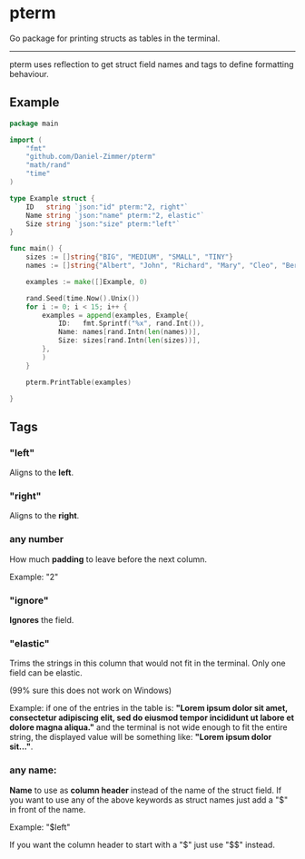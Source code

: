 # pterm

Go package for printing structs as tables in the terminal.

---

pterm uses reflection to get struct field names and tags to define formatting behaviour.

## Example

```go
package main

import (
	"fmt"
	"github.com/Daniel-Zimmer/pterm"
	"math/rand"
	"time"
)

type Example struct {
	ID   string `json:"id" pterm:"2, right"`
	Name string `json:"name" pterm:"2, elastic"`
	Size string `json:"size" pterm:"left"`
}

func main() {
	sizes := []string{"BIG", "MEDIUM", "SMALL", "TINY"}
	names := []string{"Albert", "John", "Richard", "Mary", "Cleo", "Bernard", "Zimmer"}

	examples := make([]Example, 0)

	rand.Seed(time.Now().Unix())
	for i := 0; i < 15; i++ {
		examples = append(examples, Example{
			ID:   fmt.Sprintf("%x", rand.Int()),
			Name: names[rand.Intn(len(names))],
			Size: sizes[rand.Intn(len(sizes))],
		},
		)
	}

	pterm.PrintTable(examples)

}

```

## Tags

### "left"
Aligns to the **left**.


### "right"
Aligns to the **right**.


### any number
How much **padding** to leave before the next column.

Example: "2"

### "ignore"
**Ignores** the field.

### "elastic"
Trims the strings in this column that would not fit in the terminal.
Only one field can be elastic.

(99% sure this does not work on Windows)

Example: if one of the entries in the table is: **"Lorem ipsum dolor sit amet, consectetur adipiscing elit, sed do eiusmod tempor incididunt ut labore et dolore magna aliqua."** and the terminal is not wide enough to fit the entire string, the displayed value will be something like: **"Lorem ipsum dolor sit..."**.

### any name:

**Name** to use as **column header** instead of the name of the struct field.
If you want to use any of the above keywords as struct names just add a "$" in front of the name.

Example: "$left"

If you want the column header to start with a "$" just use "$$" instead.

